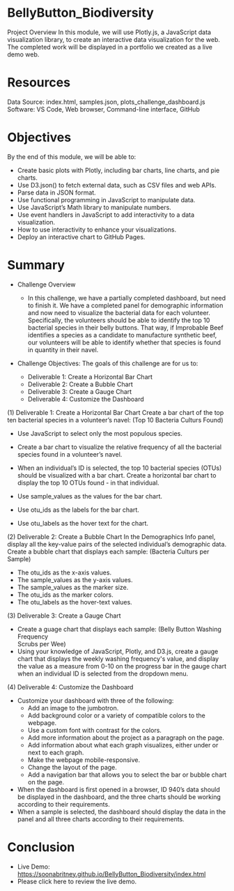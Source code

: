 # BellyButton_Biodiversity

Project Overview
In this module, we will use Plotly.js, a JavaScript data visualization library, to create an interactive data visualization for the web. The completed work will be displayed in a portfolio we created as a live demo web.

# Resources
Data Source: index.html, samples.json, plots_challenge_dashboard.js
Software: VS Code, Web browser, Command-line interface, GitHub

# Objectives
By the end of this module, we will be able to:

- Create basic plots with Plotly, including bar charts, line charts, and pie charts.
- Use D3.json() to fetch external data, such as CSV files and web APIs.
- Parse data in JSON format.
- Use functional programming in JavaScript to manipulate data.
- Use JavaScript’s Math library to manipulate numbers.
- Use event handlers in JavaScript to add interactivity to a data visualization.
- How to use interactivity to enhance your visualizations.
- Deploy an interactive chart to GitHub Pages.

# Summary
- Challenge Overview
    - In this challenge, we have a partially completed dashboard, but need to finish it. We have a completed panel for demographic information and now need to visualize the bacterial data for each volunteer. Specifically, the volunteers should be able to identify the top 10 bacterial species in their belly buttons. That way, if Improbable Beef identifies a species as a candidate to manufacture synthetic beef, our volunteers will be able to identify whether that species is found in quantity in their navel.

- Challenge Objectives: The goals of this challenge are for us to:
    - Deliverable 1: Create a Horizontal Bar Chart
    - Deliverable 2: Create a Bubble Chart
    - Deliverable 3: Create a Gauge Chart
    - Deliverable 4: Customize the Dashboard

(1) Deliverable 1: Create a Horizontal Bar Chart
Create a bar chart of the top ten bacterial species in a volunteer’s navel: (Top 10 Bacteria Culturs Found)
- Use JavaScript to select only the most populous species.
- Create a bar chart to visualize the relative frequency of all the bacterial species found in a volunteer’s navel.
- When an individual’s ID is selected, the top 10 bacterial species (OTUs) should be visualized with a bar chart. Create a horizontal bar chart to display the top 10 OTUs found - in that individual.

- Use sample_values as the values for the bar chart.
- Use otu_ids as the labels for the bar chart.
- Use otu_labels as the hover text for the chart.

(2) Deliverable 2: Create a Bubble Chart
In the Demographics Info panel, display all the key-value pairs of the selected individual’s demographic data.
Create a bubble chart that displays each sample: (Bacteria Culturs per Sample)
- The otu_ids as the x-axis values.
- The sample_values as the y-axis values.
- The sample_values as the marker size.
- The otu_ids as the marker colors.
- The otu_labels as the hover-text values.

(3) Deliverable 3: Create a Gauge Chart
- Create a guage chart that displays each sample: (Belly Button Washing Frequency <br> Scrubs per Wee)
- Using your knowledge of JavaScript, Plotly, and D3.js, create a gauge chart that displays the weekly washing frequency's value, and display the value as a measure from 0-10 on the progress bar in the gauge chart when an individual ID is selected from the dropdown menu.

(4) Deliverable 4: Customize the Dashboard
- Customize your dashboard with three of the following:
    - Add an image to the jumbotron.
    - Add background color or a variety of compatible colors to the webpage.
    - Use a custom font with contrast for the colors.
    - Add more information about the project as a paragraph on the page.
    - Add information about what each graph visualizes, either under or next to each graph.
    - Make the webpage mobile-responsive.
    - Change the layout of the page.
    - Add a navigation bar that allows you to select the bar or bubble chart on the page.
- When the dashboard is first opened in a browser, ID 940’s data should be displayed in the dashboard, and the three charts should be working according to their requirements.
- When a sample is selected, the dashboard should display the data in the panel and all three charts according to their requirements. 

# Conclusion
- Live Demo: https://soonabritney.github.io/BellyButton_Biodiversity/index.html
- Please click here to review the live demo.

